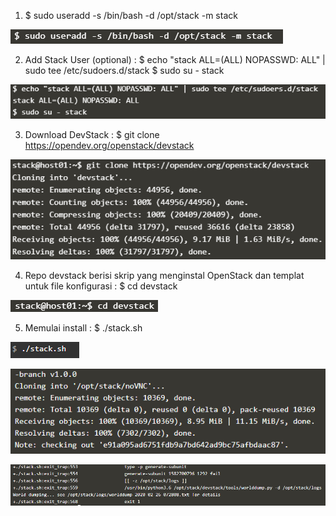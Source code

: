 1. $ sudo useradd -s /bin/bash -d /opt/stack -m stack

![](https://github.com/mayamonika998/tekn-cloud-computing/blob/master/minggu-04/01.PNG)

2. Add Stack User (optional) :
$ echo "stack ALL=(ALL) NOPASSWD: ALL" | sudo tee /etc/sudoers.d/stack
$ sudo su - stack

![](https://github.com/mayamonika998/tekn-cloud-computing/blob/master/minggu-04/02.PNG)

3. Download DevStack : 
$ git clone https://opendev.org/openstack/devstack

![](https://github.com/mayamonika998/tekn-cloud-computing/blob/master/minggu-04/03.PNG)

4. Repo devstack berisi skrip yang menginstal OpenStack dan templat untuk file konfigurasi :
$ cd devstack

![](https://github.com/mayamonika998/tekn-cloud-computing/blob/master/minggu-04/04.PNG)

5. Memulai install :
$ ./stack.sh

![](https://github.com/mayamonika998/tekn-cloud-computing/blob/master/minggu-04/05.PNG)

![](https://github.com/mayamonika998/tekn-cloud-computing/blob/master/minggu-04/06.PNG)

![](https://github.com/mayamonika998/tekn-cloud-computing/blob/master/minggu-04/07.PNG)